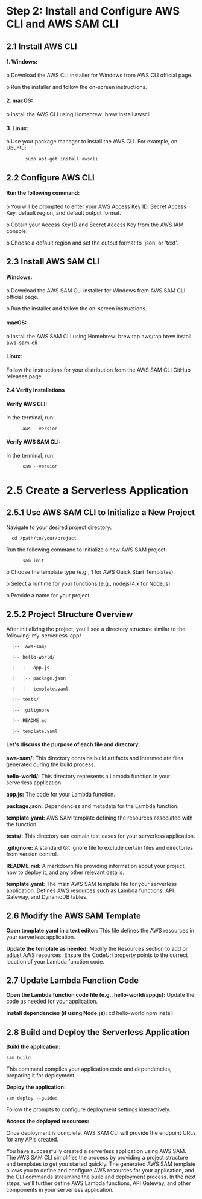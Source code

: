 # Step 2: Install and Configure AWS CLI and AWS SAM CLI
## 2.1 Install AWS CLI
#### 1.	Windows:
o	Download the AWS CLI installer for Windows from AWS CLI official page.

o	Run the installer and follow the on-screen instructions.
#### 2.	macOS:
o	Install the AWS CLI using Homebrew:
                    brew install awscli
#### 3.	Linux:
o	Use your package manager to install the AWS CLI. For example, on Ubuntu:

           sudo apt-get install awscli

## 2.2	Configure AWS CLI
#### Run the following command:
o	You will be prompted to enter your AWS Access Key ID, Secret Access Key, default region, and default output format.

o	Obtain your Access Key ID and Secret Access Key from the AWS IAM console.

o	Choose a default region and set the output format to 'json' or 'text'.
## 2.3	Install AWS SAM CLI
#### Windows:
o	Download the AWS SAM CLI installer for Windows from AWS SAM CLI official page.

o	Run the installer and follow the on-screen instructions.
#### macOS:
o	Install the AWS SAM CLI using Homebrew:
              brew tap aws/tap
              brew install aws-sam-cli
#### Linux:
Follow the instructions for your distribution from the AWS SAM CLI GitHub releases page.
#### 2.4 Verify Installations
####  Verify AWS CLI:
In the terminal, run: 

          aws --version
####      Verify AWS SAM CLI:
In the terminal, run:

          sam --version

# 2.5 Create a Serverless Application
## 2.5.1 Use AWS SAM CLI to Initialize a New Project
Navigate to your desired project directory:

      cd /path/to/your/project
      
Run the following command to initialize a new AWS SAM project:

		  sam init
o	Choose the template type (e.g., 1 for AWS Quick Start Templates).

o	Select a runtime for your functions (e.g., nodejs14.x for Node.js).

o	Provide a name for your project.
## 2.5.2 Project Structure Overview
After initializing the project, you'll see a directory structure similar to the following:
      my-serverless-app/
      
      |-- .aws-sam/
      
      |-- hello-world/
      
      |   |-- app.js
      
      |   |-- package.json
      
      |   |-- template.yaml
      
      |-- tests/
      
      |-- .gitignore
      
      |-- README.md
      
      |-- template.yaml

#### Let's discuss the purpose of each file and directory:
**aws-sam/:** This directory contains build artifacts and intermediate files generated during the build process.

**hello-world/:** This directory represents a Lambda function in your serverless application.

**app.js:** The code for your Lambda function.

**package.json:** Dependencies and metadata for the Lambda function.

**template.yaml:** AWS SAM template defining the resources associated with the function.

**tests/:** This directory can contain test cases for your serverless application.

**.gitignore:** A standard Git ignore file to exclude certain files and directories from version control.

**README.md:** A markdown file providing information about your project, how to deploy it, and any other relevant details.

**template.yaml:** The main AWS SAM template file for your serverless application.
Defines AWS resources such as Lambda functions, API Gateway, and DynamoDB tables.

## 2.6 Modify the AWS SAM Template
**Open template.yaml in a text editor:** This file defines the AWS resources in your serverless application.

**Update the template as needed:** Modify the Resources section to add or adjust AWS resources.
Ensure the CodeUri property points to the correct location of your Lambda function code.

## 2.7 Update Lambda Function Code
**Open the Lambda function code file (e.g., hello-world/app.js):**
Update the code as needed for your application.

**Install dependencies (if using Node.js):**
	cd hello-world
	npm install
## 2.8 Build and Deploy the Serverless Application
**Build the application:** 

	sam build
 
This command compiles your application code and dependencies, preparing it for deployment.

**Deploy the application:**

	sam deploy --guided
 
 Follow the prompts to configure deployment settings interactively.
 
**Access the deployed resources:**

Once deployment is complete, AWS SAM CLI will provide the endpoint URLs for any APIs created.


You have successfully created a serverless application using AWS SAM. The AWS SAM CLI simplifies the process by providing a project structure and templates to get you started quickly. The generated AWS SAM template allows you to define and configure AWS resources for your application, and the CLI commands streamline the build and deployment process. In the next steps, we'll further define AWS Lambda functions, API Gateway, and other components in your serverless application.



